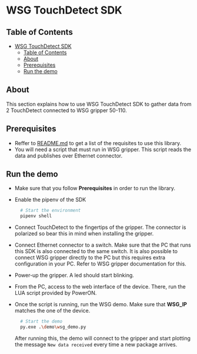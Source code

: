 # WSG TouchDetect SDK

## Table of Contents

- [WSG TouchDetect SDK](#wsg-touchdetect-sdk)
  - [Table of Contents](#table-of-contents)
  - [About](#about)
  - [Prerequisites](#prerequisites)
  - [Run the demo](#run-the-demo)

## About

This section explains how to use WSG TouchDetect SDK to gather data from 2 TouchDetect connected to WSG gripper 50-110.

## Prerequisites

- Reffer to [README.md](README.md) to get a list of the requisites to use this library.
- You will need a script that must run in WSG gripper. This script reads the data and publishes over Ethernet connector.

## Run the demo

- Make sure that you follow **Prerequisites** in order to run the library.

- Enable the pipenv of the SDK

  ```bash
    # Start the environment
    pipenv shell
  ```

- Connect TouchDetect to the fingertips of the gripper. The connector is polarized so bear this in mind when installing the gripper.
- Connect Ethernet connector to a switch. Make sure that the PC that runs this SDK is also connected to the same switch. It is also possible to connect WSG gripper directly to the PC but this requires extra configuration in your PC. Refer to WSG gripper documentation for this.
- Power-up the gripper. A led should start blinking.
- From the PC, access to the web interface of the device. There, run the LUA script provided by PowerON.

- Once the script is running, run the WSG demo. Make sure that **WSG_IP** matches the one of the device.

  ```bash
    # Start the demo
    py.exe .\demo\wsg_demo.py
  ```

  After running this, the demo will connect to the gripper and start plotting the message `New data received` every time a new package arrives.
